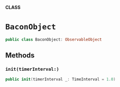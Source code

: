 **CLASS**

# `BaconObject`

```swift
public class BaconObject: ObservableObject
```

## Methods
### `init(timerInterval:)`

```swift
public init(timerInterval _: TimeInterval = 1.0)
```
